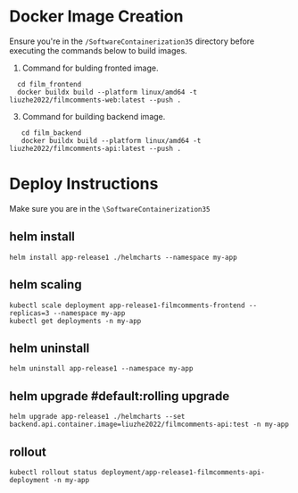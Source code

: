 # Docker Image Creation
Ensure you're in the `/SoftwareContainerization35` directory before executing the commands below to build images.
1. Command for bulding fronted image.  
```
  cd film_frontend  
  docker buildx build --platform linux/amd64 -t liuzhe2022/filmcomments-web:latest --push .
```
3. Command for building backend image.  
```
   cd film_backend   
   docker buildx build --platform linux/amd64 -t liuzhe2022/filmcomments-api:latest --push .
```
# Deploy Instructions
Make sure you are in the `\SoftwareContainerization35`
## helm install
```
helm install app-release1 ./helmcharts --namespace my-app
```
## helm scaling
```
kubectl scale deployment app-release1-filmcomments-frontend --replicas=3 --namespace my-app
kubectl get deployments -n my-app
```
## helm uninstall
```
helm uninstall app-release1 --namespace my-app
```
## helm upgrade #default:rolling upgrade
```
helm upgrade app-release1 ./helmcharts --set backend.api.container.image=liuzhe2022/filmcomments-api:test -n my-app
```
## rollout
```
kubectl rollout status deployment/app-release1-filmcomments-api-deployment -n my-app
```
